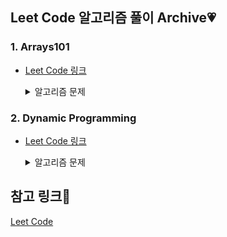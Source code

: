 ## Leet Code 알고리즘 풀이 Archive:heartpulse:
### 1. Arrays101
- [Leet Code 링크](https://leetcode.com/explore/learn/card/fun-with-arrays/521/introduction/)

  <details>
    <summary> 알고리즘 문제 </summary>
    <div markdown="1">
      <ul>
        <li> Max Consecutive Ones :white_check_mark:
        <li> Find Numbers with Even Number of Digits :white_check_mark:
        <li> Squares of a Sorted Array :white_check_mark:
        <li> Duplicate Zeros :white_check_mark:
        <li> Merge Sorted Array :white_check_mark:
        <li> Remove Element :white_check_mark:
        <li> Remove Duplicates from Sorted Array :white_check_mark:
        <li> Check If N and Its Double Exist :white_check_mark:
        <li> Valid Mountain Array :white_check_mark:
        <li> Replace Elements with Greatest Element on Right Side
        <li> Remove Duplicates from Sorted Array
        <li> Move Zeroes
        <li> Sort Array By Parity
        <li> Remove Element
        <li> Height Checker
        <li> Third Maximum Number
        <li> Find All Numbers Disappeared in an Array
        <li> Squares of a Sorted Array
      <ul>
    </div>
  </details>

### 2. Dynamic Programming
- [Leet Code 링크](https://leetcode.com/problemset/all/?difficulty=EASY&page=1&topicSlugs=dynamic-programming)

  <details>
    <summary> 알고리즘 문제 </summary>
    <div markdown="1">
      <ul>
        <li> 392. Is Subsequence :white_check_mark:
        <li> 118. Pascal's Triangle :white_check_mark:
        <li> 119. Pascal's Triangle II :white_check_mark:
      <ul>
    </div>
  </details>

## 참고 링크:sunflower:
[Leet Code](https://leetcode.com/)
